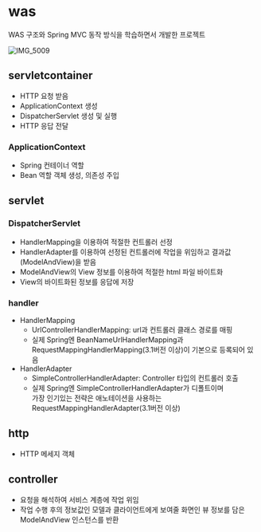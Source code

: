 # was
WAS 구조와 Spring MVC 동작 방식을 학습하면서 개발한 프로젝트  

![IMG_5009](https://user-images.githubusercontent.com/45748683/206144757-cb2aee20-ba05-40b4-b4ea-589b13fae8c7.JPG)

## servletcontainer
* HTTP 요청 받음
* ApplicationContext 생성
* DispatcherServlet 생성 및 실행
* HTTP 응답 전달

### ApplicationContext
* Spring 컨테이너 역할
* Bean 역할 객체 생성, 의존성 주입

## servlet
### DispatcherServlet
* HandlerMapping을 이용하여 적절한 컨트롤러 선정
* HandlerAdapter를 이용하여 선정된 컨트롤러에 작업을 위임하고 결과값(ModelAndView)을 받음
* ModelAndView의 View 정보를 이용하여 적절한 html 파일 바이트화
* View의 바이트화된 정보를 응답에 저장

### handler
* HandlerMapping
  * UrlControllerHandlerMapping: url과 컨트롤러 클래스 경로를 매핑
  * 실제 Spring엔 BeanNameUrlHandlerMapping과 RequestMappingHandlerMapping(3.1버전 이상)이 기본으로 등록되어 있음
* HandlerAdapter
  * SimpleControllerHandlerAdapter: Controller 타입의 컨트롤러 호출
  * 실제 Spring엔 SimpleControllerHandlerAdapter가 디폴트이며  
  가장 인기있는 전략은 애노테이션을 사용하는 RequestMappingHandlerAdapter(3.1버전 이상)

## http
* HTTP 메세지 객체

## controller
* 요청을 해석하여 서비스 계층에 작업 위임
* 작업 수행 후의 정보값인 모델과 클라이언트에게 보여줄 화면인 뷰 정보를 담은 ModelAndView 인스턴스를 반환
